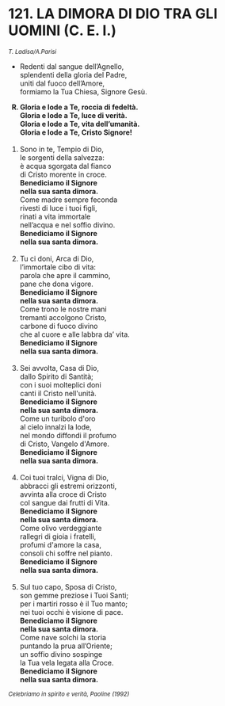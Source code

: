# 121. LA DIMORA DI DIO TRA GLI UOMINI (C. E. I.)

<sub><i>T. Ladisa/A.Parisi</i></sub>
<ul>
	<li>Redenti dal sangue dell’Agnello,<br>
		splendenti della gloria del Padre,<br>
		uniti dal fuoco dell’Amore,<br>
		formiamo la Tua Chiesa, Signore Gesù.</li>
</ul>
<ol>
	<b><li type="A" value="18">Gloria e lode a Te, roccia di fedeltà.<br>
		Gloria e lode a Te, luce di verità.<br>
		Gloria e lode a Te, vita dell’umanità.<br>
		Gloria e lode a Te, Cristo Signore!</li></b><br>
	<li value="1">Sono in te, Tempio di Dio,<br>
		le sorgenti della salvezza:<br>
		è acqua sgorgata dal fianco<br>
		di Cristo morente in croce.<br>
		<b>Benediciamo il Signore<br>
		nella sua santa dimora.</b><br>
		Come madre sempre feconda<br>
		rivesti di luce i tuoi figli,<br>
		rinati a vita immortale<br>
		nell’acqua e nel soffio divino.<br>
		<b>Benediciamo il Signore<br>
		nella sua santa dimora.</b></li><br>
	<li>Tu ci doni, Arca di Dio,<br>
		l’immortale cibo di vita:<br>
		parola che apre il cammino,<br>
		pane che dona vigore.<br>
		<b>Benediciamo il Signore<br>
		nella sua santa dimora.</b><br>
		Come trono le nostre mani<br>
		tremanti accolgono Cristo,<br>
		carbone di fuoco divino<br>
		che al cuore e alle labbra da’ vita.<br>
		<b>Benediciamo il Signore<br>
		nella sua santa dimora.</b></li><br>
	<li>Sei avvolta, Casa di Dio,<br>
		dallo Spirito di Santità;<br>
		con i suoi molteplici doni<br>
		canti il Cristo nell'unità.<br>
		<b>Benediciamo il Signore<br>
		nella sua santa dimora.</b><br>
		Come un turibolo d'oro<br>
		al cielo innalzi la lode,<br>
		nel mondo diffondi il profumo<br>
		di Cristo, Vangelo d'Amore.<br>
		<b>Benediciamo il Signore<br>
		nella sua santa dimora.</b></li><br>
	<li>Coi tuoi tralci, Vigna di Dio,<br>
		abbracci gli estremi orizzonti,<br>
		avvinta alla croce di Cristo<br>
		col sangue dai frutti di Vita.<br>
		<b>Benediciamo il Signore<br>
		nella sua santa dimora.</b><br>
		Come olivo verdeggiante<br>
		rallegri di gioia i fratelli,<br>
		profumi d'amore la casa,<br>
		consoli chi soffre nel pianto.<br>
		<b>Benediciamo il Signore<br>
		nella sua santa dimora.</b></li><br>
	<li>Sul tuo capo, Sposa di Cristo,<br>
		son gemme preziose i Tuoi Santi;<br>
		per i martiri rosso è il Tuo manto;<br>
		nei tuoi occhi è visione di pace.<br>
		<b>Benediciamo il Signore<br>
		nella sua santa dimora.</b><br>
		Come nave solchi la storia<br>
		puntando la prua all’Oriente;<br>
		un soffio divino sospinge<br>
		la Tua vela legata alla Croce.<br>
		<b>Benediciamo il Signore<br>
		nella sua santa dimora.</b></li>
</ol>
<sub><i>Celebriamo in spirito e verità, Paoline (1992)</i></sub>
